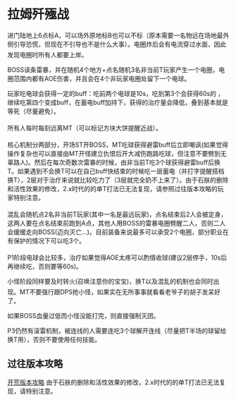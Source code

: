 # 拉姆歼殛战

进门陆地上6点标A，可以场外原地标B也可以不标（原本需要一名物远在场地最外侧引导恐慌，但现在不引导也不是什么大事）。电圈炸后会有电流穿过水面，因此发现电圈时<img class="no-zoom sm-icon" :src="$withBase('/images/jobs/tank.png')" height="20"><img class="no-zoom sm-icon" :src="$withBase('/images/jobs/healer.png')" height="20"><img class="no-zoom sm-icon" :src="$withBase('/images/jobs/dps.png')" height="20">所有人都要上岸。

BOSS读条雷暴，并在随机4个地方+点名随机3名非当前T玩家产生一个电圈，电圈范围内都有AOE伤害，并且会在4个非玩家电圈处留下一个电球。

玩家吃电球会获得一定的buff：吃前两个电球是10s<Status :id="512" name="导电" />，吃到第3个会获得60s的<Status :id="517" name="避雷" />	，继续吃第四个变成<Status :id="513" name="蓄电" />buff，在蓄电buff加持下，获得的治疗量会降低，叠到<Status :id="513" name="蓄电" :stack="2"/>基本就是等死（尽量避免）。

<img class="no-zoom sm-icon" :src="$withBase('/images/jobs/tank.png')" height="20"><img class="no-zoom sm-icon" :src="$withBase('/images/jobs/healer.png')" height="20"><img class="no-zoom sm-icon" :src="$withBase('/images/jobs/dps.png')" height="20">所有人每时每刻远离MT（可以标记方块大饼提醒近战）。

核心机制分两部分，开场<img class="no-zoom sm-icon" :src="$withBase('/images/jobs/tank.png')" height="20">ST开BOSS，MT吃球获得避雷buff后立即嘲讽(如果觉得操作复杂也可以直接由MT开怪建立仇恨后开大减伤跑路吃球，但注意不要劈到无辜路人)。然后在每次奇数次雷暴的时候，由非当前T吃3个球获得避雷buff后换T。如果遇到不会换T可以在自己buff快结束的时候吃一层蓄电（并打字提醒搭档换T），2层对于治疗来说就比较吃力了（3层就完全奶不上来了）。由于石肤的删除和活性效果的修改，2.x时代的的单T打法已无法复现，请参照过往版本攻略的玩家特别注意。

混乱会随机点<img class="no-zoom sm-icon" :src="$withBase('/images/jobs/tank.png')" height="20"><img class="no-zoom sm-icon" :src="$withBase('/images/jobs/healer.png')" height="20"><img class="no-zoom sm-icon" :src="$withBase('/images/jobs/dps.png')" height="20">2名非当前T玩家(其中一名是最远玩家)，点名结束后2人会被定身，这两人要在点名结束前跑到A点，其他人用BOSS的雷暴电圈劈醒二人，否则二人会缓缓走向BOSS(迈向灭亡…)。目前装备来说最多可以承受2个电圈，部分职业在有保护的情况下可以吃3个。

P1阶段电球会比较多，<img class="no-zoom sm-icon" :src="$withBase('/images/jobs/healer.png')" height="20">治疗如果觉得AOE太疼可以酌情收球(建议2层停手，10s后再继续吃，否则要等60s)。

小怪阶段同样要及时转火(召唤注意你的宝宝)，换T以及混乱的机制也会同时出现。<img class="no-zoom sm-icon" :src="$withBase('/images/jobs/tank.png')" height="20">MT不要强行跟DPS抢小怪，如果实在无所事事就看看老爷子的胡子发呆好了。

如果BOSS血量过低而小怪没能打完，则直接强制灭团。

P3仍然有滚雷机制，被连线的人需要连吃3个球解开连线（尽量把T半场的球留给换T用），否则不要使用任何技能。

## 过往版本攻略

[开荒版本攻略](http://games.sina.com.cn/o/z/ff14/2015-01-16/1025598162.shtml)
由于石肤的删除和活性效果的修改，2.x时代的的单T打法已无法复现，请特别注意。